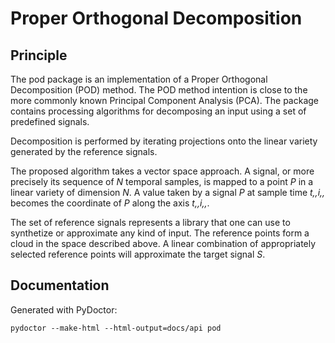 # Proper Orthogonal Decomposition

## Principle
The pod package is an implementation of a Proper Orthogonal Decomposition (POD)
method. The POD method intention is close to the more commonly known 
Principal Component Analysis  (PCA). The package contains processing 
algorithms for decomposing an input using a set of predefined signals.

Decomposition is performed by iterating projections onto the linear variety 
generated by the reference signals.

The proposed algorithm takes a vector space approach. A signal, or more 
precisely its sequence of _N_ temporal samples, is mapped to a point *P* 
in a linear variety of dimension _N_. A value taken by a signal *P* at 
sample time _t,,i,,_ becomes the coordinate of *P* along the axis _t,,i,,_.

The set of reference signals represents a library that one can use to 
synthetize or approximate any kind of input. The reference points form a 
cloud in the space described above. A linear combination of appropriately 
selected reference points will approximate the target signal *S*.

## Documentation
Generated with PyDoctor:

`pydoctor --make-html --html-output=docs/api pod`
